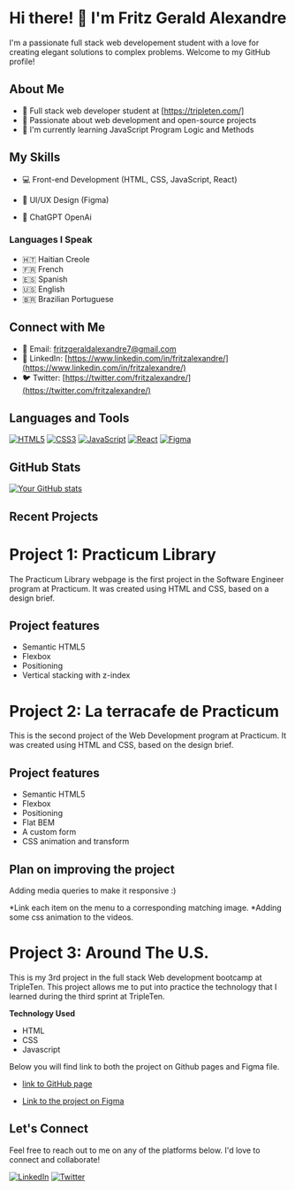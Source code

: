 <!-- Header -->
# Hi there! 👋 I'm Fritz Gerald Alexandre

I'm a passionate full stack web developement student with a love for creating elegant solutions to complex problems. Welcome to my GitHub profile!

<!-- About Me -->
## About Me

- 💼 Full stack web developer student at [https://tripleten.com/]
- 🚀 Passionate about web development and open-source projects
- 🌱 I'm currently learning JavaScript Program Logic and Methods

<!-- My Skills -->
## My Skills

- 💻 Front-end Development (HTML, CSS, JavaScript, React)
- 🧰 UI/UX Design (Figma)
- 🤖 ChatGPT OpenAi

  <!-- Spoken Languages -->
### Languages I Speak

- 🇭🇹 Haitian Creole
- 🇫🇷 French
- 🇪🇸 Spanish
- 🇺🇸 English
- 🇧🇷 Brazilian Portuguese

<!-- Connect with Me -->
## Connect with Me

- 📧 Email: [fritzgeraldalexandre7@gmail.com](fritzgeraldalexandre7@gmail.com)
- 💼 LinkedIn: [https://www.linkedin.com/in/fritzalexandre/](https://www.linkedin.com/in/fritzalexandre/)
- 🐦 Twitter: [https://twitter.com/fritzalexandre/](https://twitter.com/fritzalexandre/)

<!-- Languages and Tools -->
## Languages and Tools

[![HTML5](https://img.shields.io/badge/-HTML5-E34F26?style=for-the-badge&logo=html5&logoColor=white)](https://developer.mozilla.org/en-US/docs/Web/HTML)
[![CSS3](https://img.shields.io/badge/-CSS3-1572B6?style=for-the-badge&logo=css3&logoColor=white)](https://developer.mozilla.org/en-US/docs/Web/CSS)
[![JavaScript](https://img.shields.io/badge/-JavaScript-F7DF1E?style=for-the-badge&logo=javascript&logoColor=black)](https://developer.mozilla.org/en-US/docs/Web/JavaScript)
[![React](https://img.shields.io/badge/-React-61DAFB?style=for-the-badge&logo=react&logoColor=black)](https://reactjs.org/)
[![Figma](https://img.shields.io/badge/-Figma-F24E1E?style=for-the-badge&logo=figma&logoColor=white)](https://www.figma.com/)

<!-- GitHub Stats -->
## GitHub Stats

[![Your GitHub stats](https://github-readme-stats.vercel.app/api?username=fritzalexandre&show_icons=true&theme=dark)](https://github.com/fritzalexandre)

<!-- Recent Projects -->
## Recent Projects

<!-- Project 1: Practicum Library -->
# Project 1: Practicum Library

The Practicum Library webpage is the first project in the Software Engineer program at Practicum. It was created using HTML and CSS, based on a design brief.

## Project features

- Semantic HTML5
- Flexbox
- Positioning
- Vertical stacking with z-index

<!-- Project 2: La terracafe de Practicum -->
# Project 2: La terracafe de Practicum

This is the second project of the Web Development program at Practicum. It was created using HTML and CSS, based on the design brief.

## Project features

- Semantic HTML5
- Flexbox
- Positioning
- Flat BEM
- A custom form
- CSS animation and transform

## Plan on improving the project

Adding media queries to make it responsive :)

*Link each item on the menu to a corresponding matching image.
*Adding some css animation to the videos.

<!-- Project 3: Around The U.S. -->
# Project 3: Around The U.S.

This is my 3rd project in the full stack Web development bootcamp at TripleTen. This project allows me to put into practice the technology that I learned during the third sprint at TripleTen.

**Technology Used**

- HTML
- CSS
- Javascript

Below you will find link to both the project on Github pages and Figma file.

- [link to GitHub page](https://fritzisfluent.github.io/se_project_aroundtheus/)

- [Link to the project on Figma](https://www.figma.com/file/ii4xxsJ0ghevUOcssTlHZv/Sprint-3%3A-Around-the-US?node-id=0%3A1)


<!-- Footer -->
## Let's Connect

Feel free to reach out to me on any of the platforms below. I'd love to connect and collaborate!

[![LinkedIn](https://img.shields.io/badge/-LinkedIn-0077B5?style=for-the-badge&logo=linkedin&logoColor=white)](https://www.linkedin.com/in/fritzalexandre/)
[![Twitter](https://img.shields.io/badge/-Twitter-1DA1F2?style=for-the-badge&logo=twitter&logoColor=white)](https://twitter.com/fritzalexandre/)
